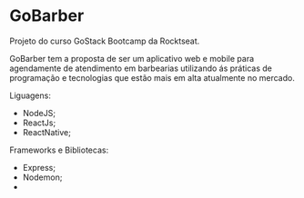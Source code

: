 # GoBarber
Projeto do curso GoStack Bootcamp da Rocktseat.

GoBarber tem a proposta de ser um aplicativo web e mobile para agendamente de atendimento em barbearias utilizando ás práticas de programação e tecnologias que estão mais em alta atualmente no mercado.

Liguagens:
  - NodeJS;
  - ReactJs;
  - ReactNative;

Frameworks e Bibliotecas:
  - Express;
  - Nodemon;
  - 
